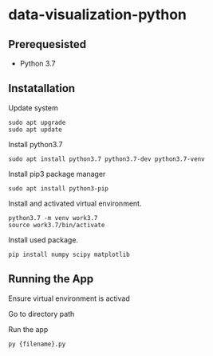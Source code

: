 # data-visualization-python

## Prerequesisted

- Python 3.7

## Instatallation

Update system

```
sudo apt upgrade
sudo apt update
```

Install python3.7

```
sudo apt install python3.7 python3.7-dev python3.7-venv

```

Install pip3 package manager

```
sudo apt install python3-pip
```

Install and activated virtual environment.

```
python3.7 -m venv work3.7
source work3.7/bin/activate
```

Install used package.

```
pip install numpy scipy matplotlib
```

## Running the App

Ensure virtual environment is activad

Go to directory path

Run the app

```
py {filename}.py
```
